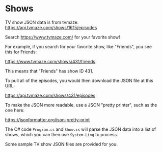 Shows
===
TV show JSON data is from tvmaze: https://api.tvmaze.com/shows/1615/episodes

Search https://www.tvmaze.com/ for your favorite show!

For example, if you search for your favorite show, like "Friends", you see this for Friends:

https://www.tvmaze.com/shows/431/friends

This means that "Friends" has show ID 431.

To pull all of the episodes, you would then download the JSON file at this URL:

https://api.tvmaze.com/shows/431/episodes

To make the JSON more readable, use a JSON "pretty printer", such as the one here:

https://jsonformatter.org/json-pretty-print

The C# code `Program.cs` and `Show.cs` will parse the JSON data into a list of shows, 
which you can then use `System.Linq` to process.

Some sample TV show JSON files are provided for you.